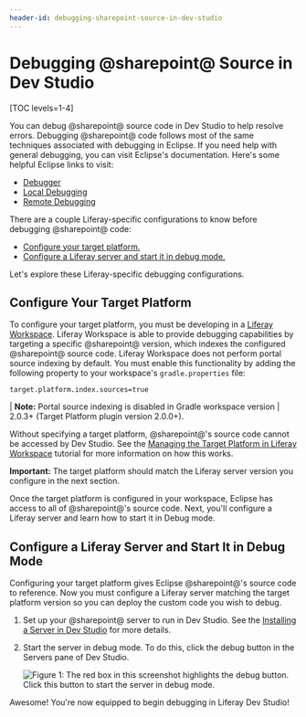 ```yaml
---
header-id: debugging-sharepoint-source-in-dev-studio
---
```


# Debugging @sharepoint@ Source in Dev Studio

[TOC levels=1-4]

You can debug @sharepoint@ source code in Dev Studio to help resolve errors.
Debugging @sharepoint@ code follows most of the same techniques associated with
debugging in Eclipse. If you need help with general debugging, you can visit
Eclipse's documentation. Here's some helpful Eclipse links to visit:

- [Debugger](http://help.eclipse.org/oxygen/index.jsp?topic=%2Forg.eclipse.jdt.doc.user%2Fconcepts%2Fcdebugger.htm&cp=1_2_9)
- [Local Debugging](http://help.eclipse.org/oxygen/index.jsp?topic=%2Forg.eclipse.jdt.doc.user%2Fconcepts%2Fclocdbug.htm&cp=1_2_11)
- [Remote Debugging](http://help.eclipse.org/oxygen/index.jsp?topic=%2Forg.eclipse.jdt.doc.user%2Fconcepts%2Fcremdbug.htm&cp=1_2_12)

There are a couple Liferay-specific configurations to know before debugging
@sharepoint@ code:

- [Configure your target platform.](#configure-your-target-platform)
- [Configure a Liferay server and start it in debug mode.](#configure-a-liferay-server-and-start-it-in-debug-mode)

Let's explore these Liferay-specific debugging configurations.

## Configure Your Target Platform

To configure your target platform, you must be developing in a
[Liferay Workspace](/docs/7-2/reference/-/knowledge_base/r/liferay-workspace).
Liferay Workspace is able to provide debugging capabilities by targeting a
specific @sharepoint@ version, which indexes the configured @sharepoint@ source code.
Liferay Workspace does not perform portal source indexing by default. You must
enable this functionality by adding the following property to your workspace's
`gradle.properties` file:

```properties
target.platform.index.sources=true
```

| **Note:** Portal source indexing is disabled in Gradle workspace version
| 2.0.3+ (Target Platform plugin version 2.0.0+).

Without specifying a target platform, @sharepoint@'s source code
cannot be accessed by Dev Studio. See the
[Managing the Target Platform in Liferay Workspace](/docs/7-2/reference/-/knowledge_base/r/managing-the-target-platform)
tutorial for more information on how this works.

**Important:** The target platform should match the Liferay server version you
configure in the next section.

Once the target platform is configured in your workspace, Eclipse has access to
all of @sharepoint@'s source code. Next, you'll configure a Liferay server and
learn how to start it in Debug mode.

## Configure a Liferay Server and Start It in Debug Mode

Configuring your target platform gives Eclipse @sharepoint@'s source code to
reference. Now you must configure a Liferay server matching the target platform
version so you can deploy the custom code you wish to debug.

1.  Set up your @sharepoint@ server to run in Dev Studio. See the
    [Installing a Server in  Dev Studio](/docs/7-2/reference/-/knowledge_base/r/installing-a-liferay-server-in-dev-studio) 
    for more details.

2.  Start the server in debug mode. To do this, click the debug button in the 
    Servers pane of Dev Studio.

    ![Figure 1: The red box in this screenshot highlights the debug button. Click this button to start the server in debug mode.](../../../images/ide-debug.png)

Awesome! You're now equipped to begin debugging in Liferay Dev Studio!
